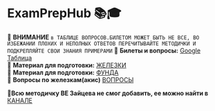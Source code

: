 # ExamPrepHub 📚🎓  
📌 **ВНИМАНИЕ**
  ```в ТАБЛИЦЕ ВОПРОСОВ.БИЛЕТОМ МОЖЕТ БЫТЬ НЕ ВСЕ, ВО ИЗБЕЖАНИИ ПЛОХИХ И НЕПОЛНЫХ ОТВЕТОВ ПЕРЕЧИТЫВАЙТЕ МЕТОДИЧКИ И ПОДКРЕПЛЯЙТЕ СВОИ ЗНАНИЯ ПРИМЕРАМИ```
📌 **Билеты и вопросы:** [Google Таблица](https://docs.google.com/spreadsheets/d/1GxMKHBOkXtlHMGHkJ5dOq1cFXHjKPMme_6dP6OjsZCU/edit?usp=sharing)  
📌 **Материал для подготовки:** [ЖЕЛЕЗКИ ](https://mai-806.github.io/fund-wiki/#lections1)  
📌 **Материал для подготовки:** [ФУНДА ](https://t.me/prephuub)             
📌 **Вопросы по железкам(акис)** [ВОПРОСЫ](https://docs.google.com/document/d/1N94_ipBbVvTj7PbSennQgRO2Hr10dcAAKm8BlpCIygo/edit?usp=sharing)





📌**Всю методичку ВЕ Зайцева не смог добавить, ее можно  найти  в** [КАНАЛЕ](https://t.me/prephuub)
